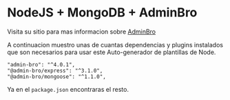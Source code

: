 # NodeJS + MongoDB + AdminBro

Visita su sitio para mas informacion sobre [AdminBro](https://adminbro.com/)

A continuacion muestro unas de cuantas dependencias y plugins instalados que son necesarios para usar este Auto-generador de plantillas de Node.
```
"admin-bro": "^4.0.1",
"@admin-bro/express": "^3.1.0",
"@admin-bro/mongoose": "^1.1.0",
```

Ya en el `package.json` encontraras el resto.
